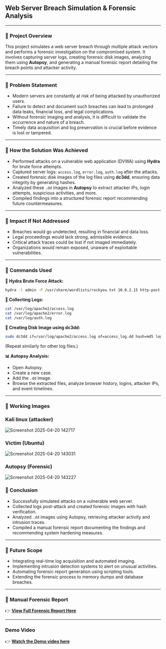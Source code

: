 
## Web Server Breach Simulation & Forensic Analysis

---

### 📌 Project Overview  
This project simulates a web server breach through multiple attack vectors and performs a forensic investigation on the compromised system. It involves capturing server logs, creating forensic disk images, analyzing them using **Autopsy**, and generating a manual forensic report detailing the breach points and attacker activity.

---

### 📌 Problem Statement  

- Modern servers are constantly at risk of being attacked by unauthorized users.  
- Failure to detect and document such breaches can lead to prolonged data leaks, financial loss, and legal complications.  
- Without forensic imaging and analysis, it is difficult to validate the occurrence and nature of a breach.  
- Timely data acquisition and log preservation is crucial before evidence is lost or tampered.

---

### 📌 How the Solution Was Achieved  

- Performed attacks on a vulnerable web application (DVWA) using **Hydra** for brute force attempts.  
- Captured server logs: `access.log`, `error.log`, `auth.log` after the attacks.  
- Created forensic disk images of the log files using **dc3dd**, ensuring data integrity by generating hashes.  
- Analyzed these `.dd` images in **Autopsy** to extract attacker IPs, login attempts, suspicious activities, and more.  
- Compiled findings into a structured forensic report recommending future countermeasures.

---

### 📌 Impact If Not Addressed  

- Breaches would go undetected, resulting in financial and data loss.  
- Legal proceedings would lack strong, admissible evidence.  
- Critical attack traces could be lost if not imaged immediately.  
- Organizations would remain exposed, unaware of exploitable vulnerabilities.

---

### 📌 Commands Used  

**🔐 Hydra Brute Force Attack:**
```bash
hydra -l admin -P /usr/share/wordlists/rockyou.txt 10.0.2.15 http-post-form "/dvwa/login.php:username=^USER^&password=^PASS^&Login=Login:Login failed"
```

**📑 Collecting Logs:**
```bash
cat /var/log/apache2/access.log
cat /var/log/apache2/error.log
cat /var/log/auth.log
```

**📝 Creating Disk Image using dc3dd:**
```bash
sudo dc3dd if=/var/log/apache2/access.log of=access_log.dd hash=md5 log=access_log_hash.txt
```

(Repeat similarly for other log files.)

**📊 Autopsy Analysis:**
- Open Autopsy.
- Create a new case.
- Add the `.dd` image.
- Browse the extracted files, analyze browser history, logins, attacker IPs, and event timelines.

---

### 📸 Working Images  

### Kali linux (attacker)
![Screenshot 2025-04-20 142717](https://github.com/user-attachments/assets/a5801965-ce54-4ff3-b9fe-8b37cc39d4c5)

### Victim (Ubuntu)
![Screenshot 2025-04-20 143031](https://github.com/user-attachments/assets/a4f29861-6df3-4fb6-a575-f5391c0af0c3)

### Autopsy (Forensic)
![Screenshot 2025-04-20 143227](https://github.com/user-attachments/assets/1ade470e-89e3-4ea5-9c42-e5305ae0fb27)

### 📌 Conclusion  

- Successfully simulated attacks on a vulnerable web server.  
- Collected logs post-attack and created forensic images with hash verification.  
- Analyzed `.dd` images using Autopsy, retrieving attacker activity and intrusion traces.  
- Compiled a manual forensic report documenting the findings and recommending system hardening measures.

---

### 📌 Future Scope  

- Integrating real-time log acquisition and automated imaging.  
- Implementing intrusion detection systems to alert on unusual activities.  
- Automating forensic report generation using scripting tools.  
- Extending the forensic process to memory dumps and database breaches.

---

### 📑 Manual Forensic Report  

👉 [**View Full Forensic Report Here**](https://github.com/Adityabandaru18/Web-testing-project/blob/main/Forensic_report.pdf)

---

### Demo Video
 👉 [**Watch the Demo video here**](https://drive.google.com/file/d/17Kkkx-b6RuFH3m6XMeEokMuKXbTo3z6p/view)
